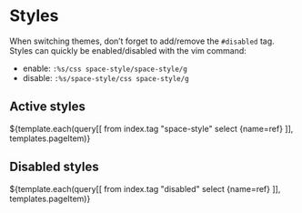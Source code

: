 # Styles
When switching themes, don’t forget to add/remove the `#disabled` tag.
Styles can quickly be enabled/disabled with the vim command:
- enable: `:%s/css space-style/space-style/g`
- disable: `:%s/space-style/css space-style/g`

## Active styles
${template.each(query[[
  from index.tag "space-style"
  select {name=ref}
]], templates.pageItem)}
## Disabled styles
${template.each(query[[
  from index.tag "disabled"
  select {name=ref}
]], templates.pageItem)}
